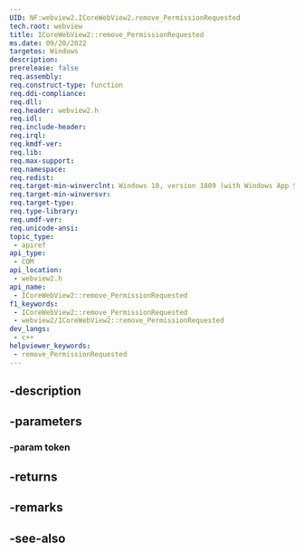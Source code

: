 ```yaml
---
UID: NF:webview2.ICoreWebView2.remove_PermissionRequested
tech.root: webview
title: ICoreWebView2::remove_PermissionRequested
ms.date: 09/20/2022
targetos: Windows
description: 
prerelease: false
req.assembly: 
req.construct-type: function
req.ddi-compliance: 
req.dll: 
req.header: webview2.h
req.idl: 
req.include-header: 
req.irql: 
req.kmdf-ver: 
req.lib: 
req.max-support: 
req.namespace: 
req.redist: 
req.target-min-winverclnt: Windows 10, version 1809 (with Windows App SDK 1.1 or later)
req.target-min-winversvr: 
req.target-type: 
req.type-library: 
req.umdf-ver: 
req.unicode-ansi: 
topic_type:
 - apiref
api_type:
 - COM
api_location:
 - webview2.h
api_name:
 - ICoreWebView2::remove_PermissionRequested
f1_keywords:
 - ICoreWebView2::remove_PermissionRequested
 - webview2/ICoreWebView2::remove_PermissionRequested
dev_langs:
 - c++
helpviewer_keywords:
 - remove_PermissionRequested
---
```


## -description

## -parameters

### -param token

## -returns

## -remarks

## -see-also

